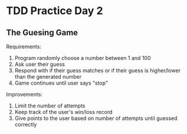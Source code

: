 # TDD Practice Day 2

## The Guesing Game

Requirements:

1. Program randomly choose a number between 1 and 100
2. Ask user their guess
3. Respond with if their guess matches or if their guess is higher/lower than the generated number
4. Game continues until user says "stop"

Improvements:

1. Limit the number of attempts
2. Keep track of the user's win/loss record
3. Give points to the user based on number of attempts until guessed correctly
